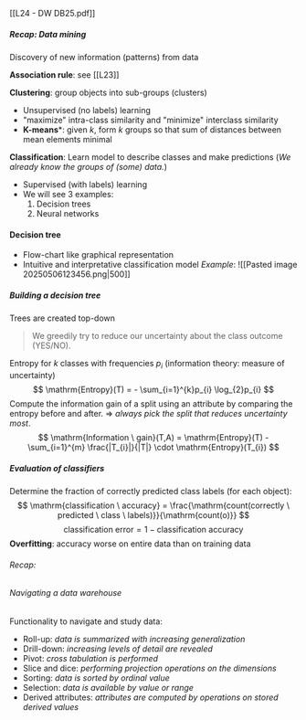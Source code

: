 [[L24 - DW DB25.pdf]]

##### *Recap*: Data mining
Discovery of new information (patterns) from data

**Association rule**: 
see [[L23]]

**Clustering**: group objects into sub-groups (clusters)
- Unsupervised (no labels) learning
- "maximize" intra-class similarity and "minimize" interclass similarity
- **K-means***: given $k$, form $k$ groups so that sum of distances between mean elements minimal

**Classification**: Learn model to describe classes and make predictions
(*We already know the groups of (some) data.*)
- Supervised (with labels) learning
- We will see 3 examples:
	1. Decision trees
	2. Neural networks

#### Decision tree
- Flow-chart like graphical representation
- Intuitive and interpretative classification model
*Example*:
![[Pasted image 20250506123456.png|500]]

##### Building a decision tree
Trees are created top-down
>We greedily try to reduce our uncertainty about the class outcome (YES/NO).

Entropy for $k$ classes with frequencies $p_i$ (information theory: measure of uncertainty)
$$
\mathrm{Entropy}(T) = - \sum_{i=1}^{k}p_{i} \log_{2}p_{i}
$$
Compute the information gain of a split using an attribute by comparing the entropy before and after. 
$\Rightarrow$ *always pick the split that reduces uncertainty most*. 
$$
\mathrm{Information \ gain}(T,A) = \mathrm{Entropy}(T) - \sum_{i=1}^{m} \frac{|T_{i}|}{|T|} \cdot \mathrm{Entropy}(T_{i})
$$
##### Evaluation of classifiers
Determine the fraction of correctly predicted class labels (for each object):
$$
\mathrm{classification \ accuracy} = \frac{\mathrm{count(correctly \ predicted \ class \ labels)}}{\mathrm{count(o)}}
$$
$$
\mathrm{classification \ error} = 1 - \mathrm{classification \ accuracy}
$$
**Overfitting**: accuracy worse on entire data than on training data

###### Recap:
###### Navigating a data warehouse
Functionality to navigate and study data:
- Roll-up: *data is summarized with increasing generalization*
- Drill-down: *increasing levels of detail are revealed*
- Pivot: *cross tabulation is performed*
- Slice and dice: *performing projection operations on the dimensions*
- Sorting: *data is sorted by ordinal value*
- Selection: *data is available by value or range*
- Derived attributes: *attributes are computed by operations on stored derived values*

